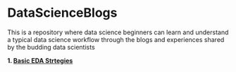 # DataScienceBlogs
This is a repository where data science beginners can learn and understand a typical data science workflow through the blogs and experiences shared by the budding data scientists

__1. [Basic EDA Strtegies](./EDA_Strategies.ipynb)__
